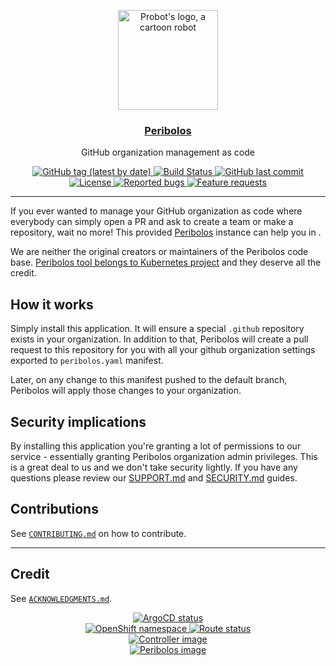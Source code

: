 <p align="center">
  <a href="https://github.com/apps/peribolos">
    <img src="https://raw.githubusercontent.com/operate-first/peribolos-as-a-service/main/static/robot.svg" width="160" alt="Probot's logo, a cartoon robot" />
  </a>
</p>
<h3 align="center"><a href="https://github.com/apps/peribolos">Peribolos</a></h3>
<p align="center">GitHub organization management as code</p>
<p align="center">
  <a href="https://github.com/operate-first/peribolos-as-a-service/releases">
    <img alt="GitHub tag (latest by date)" src="https://img.shields.io/github/v/tag/operate-first/peribolos-as-a-service">
  </a>
  <a href="https://github.com/operate-first/peribolos-as-a-service/actions?query=workflow%3APush">
    <img alt="Build Status" src="https://img.shields.io/github/workflow/status/operate-first/peribolos-as-a-service/Push">
  </a>
  <a href="https://github.com/operate-first/peribolos-as-a-service">
    <img alt="GitHub last commit" src="https://img.shields.io/github/last-commit/operate-first/peribolos-as-a-service">
  </a>
  <a href="https://github.com/operate-first/peribolos-as-a-service/blob/main/LICENSE">
    <img alt="License" src="https://img.shields.io/badge/license-MIT-blue.svg">
  </a>
  <a href="https://github.com/operate-first/peribolos-as-a-service/issues?q=is%3Aissue+is%3Aopen+label%3Akind%2Fbug">
    <img alt="Reported bugs" src="https://img.shields.io/github/issues-search/operate-first/peribolos-as-a-service?color=red&label=reported%20bugs&query=is%3Aopen%20label%3Akind%2Fbug">
  </a>
  <a href="https://github.com/operate-first/peribolos-as-a-service/issues?q=is%3Aissue+is%3Aopen+label%3Akind%2Fbug">
    <img alt="Feature requests" src="https://img.shields.io/github/issues-search/operate-first/peribolos-as-a-service?label=feature%20requests&query=is%3Aopen%20label%3Akind%2Ffeature">
  </a>
</p>

---

[peribolos]: https://github.com/kubernetes/test-infra/tree/master/prow/cmd/peribolos
[probot]: https://probot.github.io/

If you ever wanted to manage your GitHub organization as code where everybody can simply open a PR and ask to create a team or make a repository, wait no more! This provided [Peribolos][peribolos] instance can help you in .

We are neither the original creators or maintainers of the Peribolos code base. [Peribolos tool belongs to Kubernetes project][peribolos] and they deserve all the credit.

## How it works

Simply install this application. It will ensure a special `.github` repository exists in your organization. In addition to that, Peribolos will create a pull request to this repository for you with all your github organization settings exported to `peribolos.yaml` manifest.

Later, on any change to this manifest pushed to the default branch, Peribolos will apply those changes to your organization.

## Security implications

By installing this application you're granting a lot of permissions to our service - essentially granting Peribolos organization admin privileges. This is a great deal to us and we don't take security lightly. If you have any questions please review our [SUPPORT.md](SUPPORT.md) and [SECURITY.md](SECURITY.md) guides.

## Contributions

See [`CONTRIBUTING.md`](CONTRIBUTING.md) on how to contribute.

---

## Credit

See [`ACKNOWLEDGMENTS.md`](ACKNOWLEDGMENTS.md).

<p align="center">
  <a href="https://argocd.operate-first.cloud/applications/peribolos-as-a-service-smaug">
    <img alt="ArgoCD status" src="https://argocd.operate-first.cloud/api/badge?name=peribolos-as-a-service-smaug&revision=true">
  </a><br />
  <a href="https://console-openshift-console.apps.smaug.na.operate-first.cloud/k8s/cluster/projects/peribolos-as-a-service">
    <img alt="OpenShift namespace" src="https://img.shields.io/badge/OpenShift-peribolos--as--a--service-white?logo=redhatopenshift&logoColor=white&labelColor=ee0000">
  </a>
  <a href="https://peribolos.operate-first.cloud">
    <img alt="Route status" src="https://img.shields.io/website?label=Availability&url=https%3A%2F%2Fperibolos.operate-first.cloud%2Fhealthz">
  </a><br />
  <a href="https://quay.io/repository/operate-first/peribolos-as-a-service?tab=tags">
    <img alt="Controller image" src="https://img.shields.io/badge/Quay-operate--first%2Fperibolos--as--a--service-blue">
  </a><br />
  <a href="https://quay.io/repository/operate-first/peribolos?tab=tags">
    <img alt="Peribolos image" src="https://img.shields.io/badge/Quay-operate--first%2Fperibolos-blue">
  </a>
</p>
